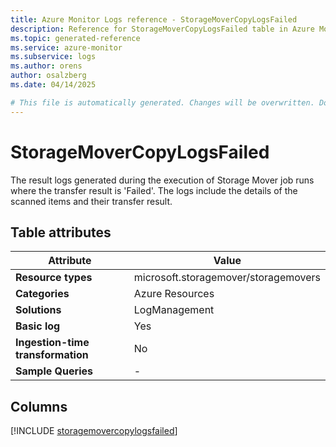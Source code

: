 ```yaml
---
title: Azure Monitor Logs reference - StorageMoverCopyLogsFailed
description: Reference for StorageMoverCopyLogsFailed table in Azure Monitor Logs.
ms.topic: generated-reference
ms.service: azure-monitor
ms.subservice: logs
ms.author: orens
author: osalzberg
ms.date: 04/14/2025

# This file is automatically generated. Changes will be overwritten. Do not change this file directly.
---
```


# StorageMoverCopyLogsFailed

The result logs generated during the execution of Storage Mover job runs where the transfer result is 'Failed'. The logs include the details of the scanned items and their transfer result.


## Table attributes

|Attribute|Value|
|---|---|
|**Resource types**|microsoft.storagemover/storagemovers|
|**Categories**|Azure Resources|
|**Solutions**| LogManagement|
|**Basic log**|Yes|
|**Ingestion-time transformation**|No|
|**Sample Queries**|-|



## Columns
  
[!INCLUDE [storagemovercopylogsfailed](~/reusable-content/ce-skilling/azure/includes/azure-monitor/reference/tables/storagemovercopylogsfailed-include.md)]
